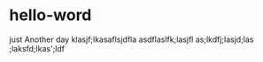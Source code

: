 # hello-word
just Another day
klasjf;lkasaflsjdfla
asdflaslfk;lasjfl as;lkdfj;lasjd;las ;laksfd;lkas';ldf

